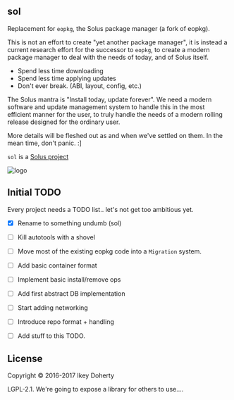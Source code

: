 sol
----

Replacement for `eopkg`, the Solus package manager (a fork of eopkg).

This is not an effort to create "yet another package manager", it is instead
a current research effort for the successor to `eopkg`, to create a modern
package manager to deal with the needs of today, and of Solus itself.

 - Spend less time downloading
 - Spend less time applying updates
 - Don't ever break. (ABI, layout, config, etc.)

The Solus mantra is "Install today, update forever". We need a modern software
and update management system to handle this in the most efficient manner for
the user, to truly handle the needs of a modern rolling release designed for
the ordinary user.

More details will be fleshed out as and when we've settled on them. In the
mean time, don't panic. :]

`sol` is a [Solus project](https://solus-project.com/)

![logo](https://build.solus-project.com/logo.png)

Initial TODO
------------

Every project needs a TODO list.. let's not get too ambitious yet.

 - [x] Rename to something undumb (sol)
 - [ ] Kill autotools with a shovel
 - [ ] Move most of the existing eopkg code into a `Migration` system.
 - [ ] Add basic container format
 - [ ] Implement basic install/remove ops
 - [ ] Add first abstract DB implementation
 - [ ] Start adding networking
 - [ ] Introduce repo format + handling
 - [ ] Add stuff to this TODO.


License
--------

Copyright © 2016-2017 Ikey Doherty

LGPL-2.1. We're going to expose a library for others to use....
